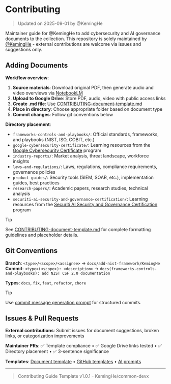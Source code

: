 # Contributing

> Updated on 2025-09-01 by @KemingHe

Maintainer guide for @KemingHe to add cybersecurity and AI governance documents to the collection. This repository is solely maintained by [@KemingHe](https://github.com/KemingHe) - external contributions are welcome via issues and suggestions only.

## Adding Documents

**Workflow overview**:

1. **Source materials**: Download original PDF, then generate audio and video overviews via [NotebookLM](https://notebooklm.google.com)
2. **Upload to Google Drive**: Store PDF, audio, video with public access links
3. **Create .md file**: Use [CONTRIBUTING-document-template.md](./CONTRIBUTING-document-template.md)
4. **Place in directory**: Choose appropriate folder based on document type
5. **Commit changes**: Follow git conventions below

**Directory placement**:

- `frameworks-controls-and-playbooks/`: Official standards, frameworks, and playbooks (NIST, ISO, COBIT, etc.)
- `google-cybersecurity-certificate/`: Learning resources from the [Google Cybersecurity Certificate](https://grow.google/certificates/cybersecurity/) program
- `industry-reports/`: Market analysis, threat landscape, workforce insights  
- `laws-and-regulations/`: Laws, regulations, compliance requirements, governance policies
- `product-guides/`: Security tools (SIEM, SOAR, etc.), implementation guides, best practices
- `research-papers/`: Academic papers, research studies, technical analysis
- `securiti-ai-security-and-governance-certification/`: Learning resources from the [Securiti AI Security and Governance Certification](https://education.securiti.ai/certifications/ai-governance/) program

> [!TIP]
> See [CONTRIBUTING-document-template.md](./CONTRIBUTING-document-template.md) for complete formatting guidelines and placeholder details.

## Git Conventions

**Branch**: `<type>/<scope>/<assignee>` → `docs/add-nist-framework/KemingHe`  
**Commit**: `<type>(<scope>): <description>` → `docs(frameworks-controls-and-playbooks): add NIST CSF 2.0 documentation`

**Types**: `docs`, `fix`, `feat`, `refactor`, `chore`

> [!TIP]
> Use [commit message generation prompt](./prompts/prompt-commit-msg-gen.md) for structured commits.

## Issues & Pull Requests

**External contributions**: Submit issues for document suggestions, broken links, or categorization improvements

**Maintainer PRs**: ✅ Template compliance • ✅ Google Drive links tested • ✅ Directory placement • ✅ 3-sentence significance

**Templates**: [Document template](./CONTRIBUTING-document-template.md) • [GitHub templates](./.github/) • [AI prompts](./prompts/)

---

> Contributing Guide Template v1.0.1 - KemingHe/common-devx
